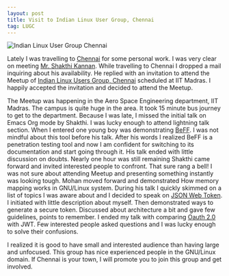 ```yaml
---
layout: post
title: Visit to Indian Linux User Group, Chennai
tag: LUGC
---
```


![Indian Linux User Group Chennai]({{site.url}}/assets/images/ilugc.jpg)

Lately I was travelling to [Chennai](https://en.wikipedia.org/wiki/Chennai)
for some personal work. I was very clear on meeting [Mr. Shakthi
Kannan](http://shakthimaan.com/). While travelling to Chennai I dropped a mail
inquiring about his availability. He replied with an invitation to attend the
Meetup of [Indian Linux Users Group,
Chennai](https://www.meetup.com/ILUG-C/events/234086665/) scheduled at IIT
Madras. I happily accepted the invitation and decided to attend the Meetup.

The Meetup was happening in the Aero Space Engineering department, IIT Madras.
The campus is quite huge in the area.  It took 15 minute bus journey to get to
the department. Because I was late, I missed the initial talk on Emacs Org mode
by Shakthi. I was lucky enough to attend lightning talk section. When I entered
one young boy was demonstrating
[BeFF](http://tools.kali.org/exploitation-tools/beef-xss). I was not mindful
about this tool before his talk. After his words I realized BeFF is a
penetration testing tool and now I am confident for switching to its
documentation and start going through it. His talk ended with little discussion
on doubts. Nearly one hour was still remaining Shakthi came forward and invited
interested people to confront. That sure rang a bell! I was not sure about
attending Meetup and presenting something instantly was looking tough. Mohan
moved forward and demonstrated How memory mapping works in GNU/Linux system.
During his talk I quickly skimmed on a list of topics I was aware about and I
decided to speak on [JSON Web
Token](https://en.wikipedia.org/wiki/JSON_Web_Token). I initiated with little
description about myself. Then demonstrated ways to generate a secure token.
Discussed about architecture a bit and gave few guidelines, points to remember.
I ended my talk with comparing [Oauth 2.0](https://oauth.net/2/) with JWT. Few
interested people asked questions and I was lucky enough to solve their
confusions.

I realized it is good to have small and interested audience than having large
and unfocused. This group has nice experienced people in the GNU/Linux domain.
If Chennai is your town, I will promote you to join this group and get
involved.
